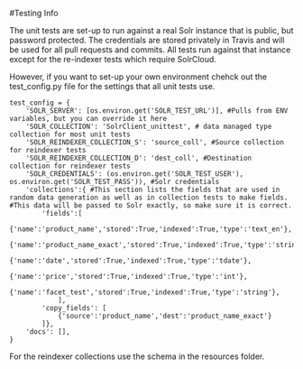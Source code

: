 #Testing Info

The unit tests are set-up to run against a real Solr instance that is public, but password protected. The credentials are stored privately in Travis and will be used for all pull requests and commits. All tests run against that instance except for the re-indexer tests which require SolrCloud. 

However, if you want to set-up your own environment chehck out the test_config.py file for the settings that all unit tests use. 

	test_config = {
	    'SOLR_SERVER': [os.environ.get('SOLR_TEST_URL')], #Pulls from ENV variables, but you can override it here
	    'SOLR_COLLECTION': 'SolrClient_unittest', # data managed type collection for most unit tests
	    'SOLR_REINDEXER_COLLECTION_S': 'source_coll', #Source collection for reindexer tests
	    'SOLR_REINDEXER_COLLECTION_D': 'dest_coll', #Destination collection for reindexer tests
	    'SOLR_CREDENTIALS': (os.environ.get('SOLR_TEST_USER'), os.environ.get('SOLR_TEST_PASS')), #Solr credentials
	    'collections':{ #This section lists the fields that are used in random data generation as well as in collection tests to make fields. 				  #This data will be passed to Solr exactly, so make sure it is correct. 
	        'fields':[
	            {'name':'product_name','stored':True,'indexed':True,'type':'text_en'},
	            {'name':'product_name_exact','stored':True,'indexed':True,'type':'string'},
	            {'name':'date','stored':True,'indexed':True,'type':'tdate'},
	            {'name':'price','stored':True,'indexed':True,'type':'int'},
	            {'name':'facet_test','stored':True,'indexed':True,'type':'string'},
	            ],
	        'copy_fields': [
	            {'source':'product_name','dest':'product_name_exact'}
	        ]},
	    'docs': [],
	}

For the reindexer collections use the schema in the resources folder. 
